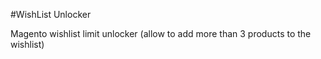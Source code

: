 #WishList Unlocker

Magento wishlist limit unlocker (allow to add more than 3 products to the wishlist)